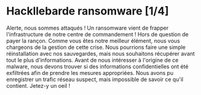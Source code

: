 # Hackllebarde ransomware [1/4]

Alerte, nous sommes attaqués ! Un ransomware vient de frapper l'infrastructure de notre centre de commandement ! Hors de question de payer la rançon.
Comme vous êtes notre meilleur élément, nous vous chargeons de la gestion de cette crise. Nous pourrions faire une simple réinstallation avec nos sauvegardes, mais nous souhaitons récupérer avant tout le plus d'informations. Avant de nous intéresser à l'origine de ce malware, nous devons trouver si des informations confidentielles ont été exfiltrées afin de prendre les mesures appropriées. Nous avons pu enregistrer un trafic réseau suspect, mais impossible de savoir ce qu'il contient. Jetez-y un oeil !
